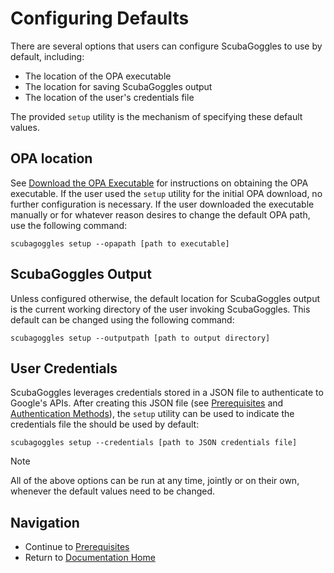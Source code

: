 
# Configuring Defaults
There are several options that users can configure ScubaGoggles to use by default, including:
- The location of the OPA executable
- The location for saving ScubaGoggles output
- The location of the user's credentials file

The provided `setup` utility is the mechanism of specifying these default values.

## OPA location
See [Download the OPA Executable](/docs/installation/OPA.md) for instructions on obtaining the OPA executable. If the
user used the `setup` utility for the initial OPA download, no further configuration is necessary. If the user
downloaded the executable manually or for whatever reason desires to change the default OPA path, use the following
command:
```
scubagoggles setup --opapath [path to executable]
```

## ScubaGoggles Output
Unless configured otherwise, the default location for ScubaGoggles output is the current working directory of the user
invoking ScubaGoggles. This default can be changed using the following command:
```
scubagoggles setup --outputpath [path to output directory]
```

## User Credentials
ScubaGoggles leverages credentials stored in a JSON file to authenticate to Google's APIs. After creating this JSON file
(see [Prerequisites](../prerequisites/Prerequisites.md) and [Authentication Methods](/docs/authentication/AuthenticationMethods.md)), the `setup` utility can be used to indicate the credentials file the should be used by default:
```
scubagoggles setup --credentials [path to JSON credentials file]
```

> [!NOTE]
> All of the above options can be run at any time, jointly or on their own, whenever the default values need to be changed.

## Navigation
- Continue to [Prerequisites](../prerequisites/Prerequisites.md)
- Return to [Documentation Home](/README.md)
